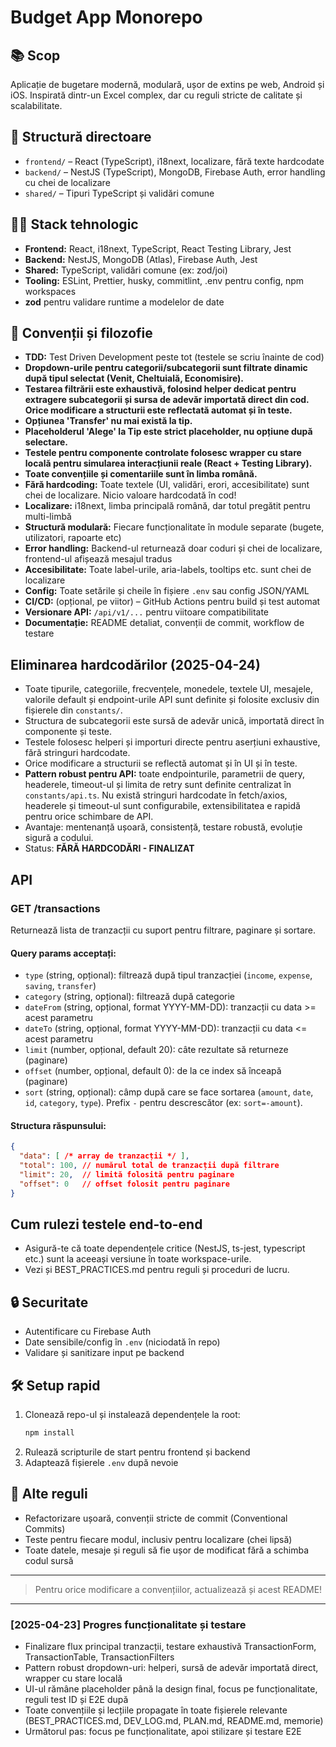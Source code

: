 # Budget App Monorepo

## 📚 Scop
Aplicație de bugetare modernă, modulară, ușor de extins pe web, Android și iOS. Inspirată dintr-un Excel complex, dar cu reguli stricte de calitate și scalabilitate.

## 📁 Structură directoare
- `frontend/` – React (TypeScript), i18next, localizare, fără texte hardcodate
- `backend/` – NestJS (TypeScript), MongoDB, Firebase Auth, error handling cu chei de localizare
- `shared/` – Tipuri TypeScript și validări comune

## 🧑‍💻 Stack tehnologic
- **Frontend:** React, i18next, TypeScript, React Testing Library, Jest
- **Backend:** NestJS, MongoDB (Atlas), Firebase Auth, Jest
- **Shared:** TypeScript, validări comune (ex: zod/joi)
- **Tooling:** ESLint, Prettier, husky, commitlint, .env pentru config, npm workspaces
- **zod** pentru validare runtime a modelelor de date

## 🧩 Convenții și filozofie
- **TDD:** Test Driven Development peste tot (testele se scriu înainte de cod)
- **Dropdown-urile pentru categorii/subcategorii sunt filtrate dinamic după tipul selectat (Venit, Cheltuială, Economisire).**
- **Testarea filtrării este exhaustivă, folosind helper dedicat pentru extragere subcategorii și sursa de adevăr importată direct din cod. Orice modificare a structurii este reflectată automat și în teste.**
- **Opțiunea 'Transfer' nu mai există la tip.**
- **Placeholderul 'Alege' la Tip este strict placeholder, nu opțiune după selectare.**
- **Testele pentru componente controlate folosesc wrapper cu stare locală pentru simularea interacțiunii reale (React + Testing Library).**
- **Toate convențiile și comentariile sunt în limba română.**
- **Fără hardcoding:** Toate textele (UI, validări, erori, accesibilitate) sunt chei de localizare. Nicio valoare hardcodată în cod!
- **Localizare:** i18next, limba principală română, dar totul pregătit pentru multi-limbă
- **Structură modulară:** Fiecare funcționalitate în module separate (bugete, utilizatori, rapoarte etc)
- **Error handling:** Backend-ul returnează doar coduri și chei de localizare, frontend-ul afișează mesajul tradus
- **Accesibilitate:** Toate label-urile, aria-labels, tooltips etc. sunt chei de localizare
- **Config:** Toate setările și cheile în fișiere `.env` sau config JSON/YAML
- **CI/CD:** (opțional, pe viitor) – GitHub Actions pentru build și test automat
- **Versionare API:** `/api/v1/...` pentru viitoare compatibilitate
- **Documentație:** README detaliat, convenții de commit, workflow de testare

## Eliminarea hardcodărilor (2025-04-24)

- Toate tipurile, categoriile, frecvențele, monedele, textele UI, mesajele, valorile default și endpoint-urile API sunt definite și folosite exclusiv din fișierele din `constants/`.
- Structura de subcategorii este sursă de adevăr unică, importată direct în componente și teste.
- Testele folosesc helperi și importuri directe pentru aserțiuni exhaustive, fără stringuri hardcodate.
- Orice modificare a structurii se reflectă automat și în UI și în teste.
- **Pattern robust pentru API:** toate endpointurile, parametrii de query, headerele, timeout-ul și limita de retry sunt definite centralizat în `constants/api.ts`. Nu există stringuri hardcodate în fetch/axios, headerele și timeout-ul sunt configurabile, extensibilitatea e rapidă pentru orice schimbare de API.
- Avantaje: mentenanță ușoară, consistență, testare robustă, evoluție sigură a codului.
- Status: **FĂRĂ HARDCODĂRI - FINALIZAT**

## API

### GET /transactions

Returnează lista de tranzacții cu suport pentru filtrare, paginare și sortare.

#### Query params acceptați:
- `type` (string, opțional): filtrează după tipul tranzacției (`income`, `expense`, `saving`, `transfer`)
- `category` (string, opțional): filtrează după categorie
- `dateFrom` (string, opțional, format YYYY-MM-DD): tranzacții cu data >= acest parametru
- `dateTo` (string, opțional, format YYYY-MM-DD): tranzacții cu data <= acest parametru
- `limit` (number, opțional, default 20): câte rezultate să returneze (paginare)
- `offset` (number, opțional, default 0): de la ce index să înceapă (paginare)
- `sort` (string, opțional): câmp după care se face sortarea (`amount`, `date`, `id`, `category`, `type`). Prefix `-` pentru descrescător (ex: `sort=-amount`).

#### Structura răspunsului:
```json
{
  "data": [ /* array de tranzacții */ ],
  "total": 100, // numărul total de tranzacții după filtrare
  "limit": 20,  // limită folosită pentru paginare
  "offset": 0   // offset folosit pentru paginare
}
```

## Cum rulezi testele end-to-end

- Asigură-te că toate dependențele critice (NestJS, ts-jest, typescript etc.) sunt la aceeași versiune în toate workspace-urile.
- Vezi și BEST_PRACTICES.md pentru reguli și proceduri de lucru.

## 🔒 Securitate
- Autentificare cu Firebase Auth
- Date sensibile/config în `.env` (niciodată în repo)
- Validare și sanitizare input pe backend

## 🛠️ Setup rapid
1. Clonează repo-ul și instalează dependențele la root:
   ```bash
   npm install
   ```
2. Rulează scripturile de start pentru frontend și backend
3. Adaptează fișierele `.env` după nevoie

## 📝 Alte reguli
- Refactorizare ușoară, convenții stricte de commit (Conventional Commits)
- Teste pentru fiecare modul, inclusiv pentru localizare (chei lipsă)
- Toate datele, mesaje și reguli să fie ușor de modificat fără a schimba codul sursă

---

> Pentru orice modificare a convențiilor, actualizează și acest README!

---

### [2025-04-23] Progres funcționalitate și testare
- Finalizare flux principal tranzacții, testare exhaustivă TransactionForm, TransactionTable, TransactionFilters
- Pattern robust dropdown-uri: helperi, sursă de adevăr importată direct, wrapper cu stare locală
- UI-ul rămâne placeholder până la design final, focus pe funcționalitate, reguli test ID și E2E după
- Toate convențiile și lecțiile propagate în toate fișierele relevante (BEST_PRACTICES.md, DEV_LOG.md, PLAN.md, README.md, memorie)
- Următorul pas: focus pe funcționalitate, apoi stilizare și testare E2E


